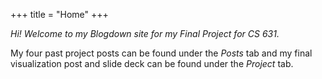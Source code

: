 +++
title = "Home"
+++


*Hi! Welcome to my Blogdown site for my Final Project for CS 631.*

My four past project posts can be found under the *Posts* tab and my final visualization post and slide deck can be found under the *Project* tab.